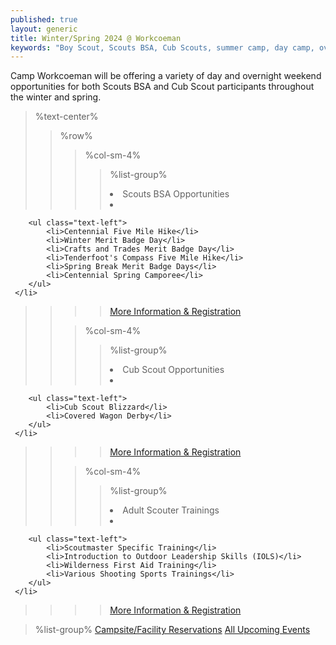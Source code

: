 ```yaml
---
published: true
layout: generic
title: Winter/Spring 2024 @ Workcoeman
keywords: "Boy Scout, Scouts BSA, Cub Scouts, summer camp, day camp, overview, Scouting, Winter/Spring 2024, Overnight Camping, Merit Badges"
---
```


Camp Workcoeman will be offering a variety of day and overnight weekend opportunities for both Scouts BSA and Cub Scout participants throughout the winter and spring.

> %text-center%
>> %row%
>>> %col-sm-4%
>>>> %list-group%
>>>> <li class="list-group-item active h3">Scouts BSA Opportunities</li>
>>>> <li class="list-group-item">
        <ul class="text-left">
            <li>Centennial Five Mile Hike</li>
            <li>Winter Merit Badge Day</li>
            <li>Crafts and Trades Merit Badge Day</li>
            <li>Tenderfoot's Compass Five Mile Hike</li>
            <li>Spring Break Merit Badge Days</li>
            <li>Centennial Spring Camporee</li>
        </ul>
     </li>
>>>> <a href="{{ site.url }}/scouts-bsa/year-round-programs/" class="list-group-item">More Information & Registration</a>
>>
>>> %col-sm-4%
>>>> %list-group%
>>>> <li class="list-group-item active h3">Cub Scout Opportunities</li>
>>>> <li class="list-group-item">
        <ul class="text-left">
            <li>Cub Scout Blizzard</li>
            <li>Covered Wagon Derby</li>
        </ul>
     </li>
>>>> <a href="{{ site.url }}/cub-scouts/year-round-programs/" class="list-group-item">More Information & Registration</a>
>>
>>> %col-sm-4%
>>>> %list-group%
>>>> <li class="list-group-item active h3">Adult Scouter Trainings</li>
>>>> <li class="list-group-item">
        <ul class="text-left">
            <li>Scoutmaster Specific Training</li>
            <li>Introduction to Outdoor Leadership Skills (IOLS)</li>
            <li>Wilderness First Aid Training</li>
            <li>Various Shooting Sports Trainings</li>
        </ul>
     </li>
>>>> <a href="{{ site.url }}/training/" class="list-group-item">More Information & Registration</a>

> %list-group%
> <a href="{{ site.url }}/short-term-camping/" class="list-group-item">Campsite/Facility Reservations</a>
> <a href="{{ site.url }}/year-round-programs/events/" class="list-group-item">All Upcoming Events</a>
